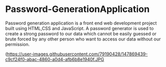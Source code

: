 # Password-GenerationApplication
Password generation application is a front end web development project built using HTML,CSS and JavaScript. A password generator is used to create a strong password to our data which cannot be easily guessed or brute forced by any other person who want to access our data without our permission.

(https://user-images.githubusercontent.com/79190428/147869439-c9cf24f0-abac-4860-a0d4-afb6b8e1940f.JPG
